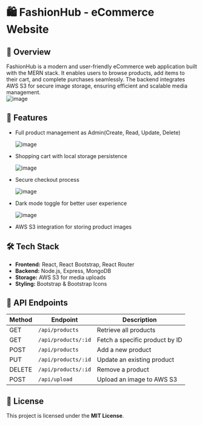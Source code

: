 # 🛍️ FashionHub - eCommerce Website

## 📌 Overview  
FashionHub is a modern and user-friendly eCommerce web application built with the MERN stack. It enables users to browse products, add items to their cart, and complete purchases seamlessly. The backend integrates AWS S3 for secure image storage, ensuring efficient and scalable media management.  
![image](https://github.com/user-attachments/assets/85491ea1-593b-40be-9961-801a23754f79)

## 🚀 Features  
- Full product management as Admin(Create, Read, Update, Delete)
  
  ![image](https://github.com/user-attachments/assets/f381ddf2-0b38-4121-9b5d-76321f4acfc4)
- Shopping cart with local storage persistence
  
  ![image](https://github.com/user-attachments/assets/9a9b810f-a46c-46d4-9ad3-bb3be74d4d5a)
- Secure checkout process

  ![image](https://github.com/user-attachments/assets/d0eb92a5-36b3-43c8-9147-8efddd6c4a9c)
- Dark mode toggle for better user experience

  ![image](https://github.com/user-attachments/assets/730577f0-3645-4ba5-beae-43602b319238)
- AWS S3 integration for storing product images  

## 🛠️ Tech Stack  
- **Frontend:** React, React Bootstrap, React Router  
- **Backend:** Node.js, Express, MongoDB  
- **Storage:** AWS S3 for media uploads  
- **Styling:** Bootstrap & Bootstrap Icons  

## 📡 API Endpoints  
| Method | Endpoint | Description |  
|--------|----------|-------------|  
| GET | `/api/products` | Retrieve all products |  
| GET | `/api/products/:id` | Fetch a specific product by ID |  
| POST | `/api/products` | Add a new product |  
| PUT | `/api/products/:id` | Update an existing product |  
| DELETE | `/api/products/:id` | Remove a product |  
| POST | `/api/upload` | Upload an image to AWS S3 |  

## 📜 License  
This project is licensed under the **MIT License**.  
